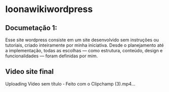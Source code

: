 # loonawikiwordpress

## Documetação 1:
Esse site wordpress consiste em um site desenvolvido sem instruções ou tutoriais, criado inteiramente por minha iniciativa. Desde o planejamento até a implementação, todas as escolhas — como estrutura, conteúdo, design e funcionalidades — foram definidas por mim.

## Video site final

Uploading Vídeo sem título ‐ Feito com o Clipchamp (3).mp4…


